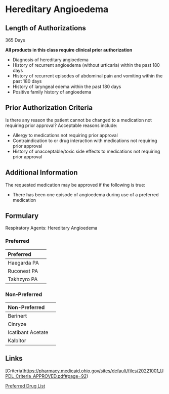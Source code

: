 # Hereditary Angioedema

## Length of Authorizations

365 Days

**All products in this class require clinical prior authorization**

-   Diagnosis of hereditary angioedema
-   History of recurrent angioedema (without urticaria) within the past 180 days
-   History of recurrent episodes of abdominal pain and vomiting within the past 180 days
-   History of laryngeal edema within the past 180 days
-   Positive family history of angioedema

## Prior Authorization Criteria

Is there any reason the patient cannot be changed to a medication not requiring prior approval? Acceptable reasons include:

-   Allergy to medications not requiring prior approval
-   Contraindication to or drug interaction with medications not requiring prior approval
-   History of unacceptable/toxic side effects to medications not requiring prior approval

## Additional Information

The requested medication may be approved if the following is true:

-   There has been one episode of angioedema during use of a preferred medication

## Formulary

Respiratory Agents: Hereditary Angioedema

### Preferred

| Preferred   |      |
| :---------- | ---: |
| Haegarda PA |      |
| Ruconest PA |      |
| Takhzyro PA |      |

### Non-Preferred

| Non-Preferred     |      |
| :---------------- | ---: |
| Berinert          |      |
| Cinryze           |      |
| Icatibant Acetate |      |
| Kalbitor          |      |

## Links

[Criteria]https://pharmacy.medicaid.ohio.gov/sites/default/files/20221001_UPDL_Criteria_APPROVED.pdf#page=92)

[Preferred Drug List](https://pharmacy.medicaid.ohio.gov/sites/default/files/20221001_UPDL_APPROVED_.pdf#page=30)
